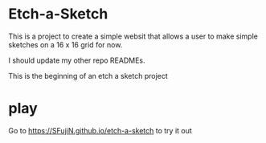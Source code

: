 # Etch-a-Sketch
This is a project to create a simple websit that allows a user to make simple sketches on a 16 x 16 grid for now.

I should update my other repo READMEs.

This is the beginning of an etch a sketch project

# play
Go to https://SFujiN.github.io/etch-a-sketch to try it out